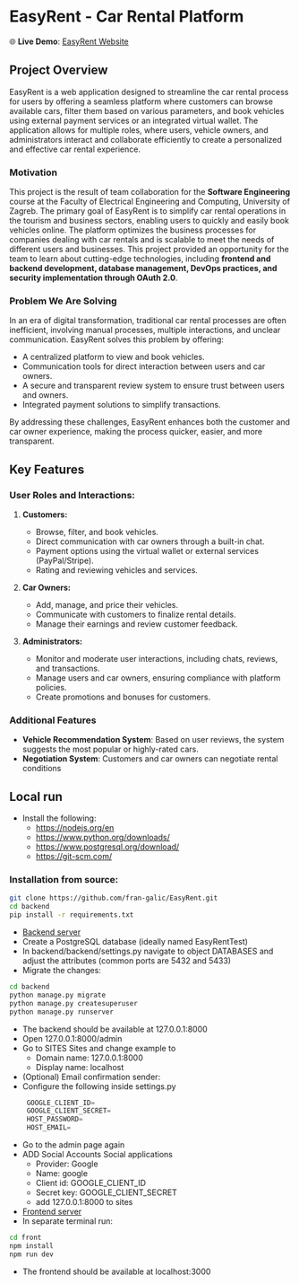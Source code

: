 # EasyRent - Car Rental Platform

🌐 **Live Demo**: [EasyRent Website](https://easy-rent-ashy.vercel.app/home)

## Project Overview

EasyRent is a web application designed to streamline the car rental process for users by offering a seamless platform where customers can browse available cars, filter them based on various parameters, and book vehicles using external payment services or an integrated virtual wallet. The application allows for multiple roles, where users, vehicle owners, and administrators interact and collaborate efficiently to create a personalized and effective car rental experience.

### Motivation

This project is the result of team collaboration for the **Software Engineering** course at the Faculty of Electrical Engineering and Computing, University of Zagreb. The primary goal of EasyRent is to simplify car rental operations in the tourism and business sectors, enabling users to quickly and easily book vehicles online. The platform optimizes the business processes for companies dealing with car rentals and is scalable to meet the needs of different users and businesses. This project provided an opportunity for the team to learn about cutting-edge technologies, including **frontend and backend development, database management, DevOps practices, and security implementation through OAuth 2.0**. 


### Problem We Are Solving

In an era of digital transformation, traditional car rental processes are often inefficient, involving manual processes, multiple interactions, and unclear communication. EasyRent solves this problem by offering:
- A centralized platform to view and book vehicles.
- Communication tools for direct interaction between users and car owners.
- A secure and transparent review system to ensure trust between users and owners.
- Integrated payment solutions to simplify transactions.

By addressing these challenges, EasyRent enhances both the customer and car owner experience, making the process quicker, easier, and more transparent.

## Key Features

### User Roles and Interactions:
1. **Customers:**
   - Browse, filter, and book vehicles.
   - Direct communication with car owners through a built-in chat.
   - Payment options using the virtual wallet or external services (PayPal/Stripe).
   - Rating and reviewing vehicles and services.

2. **Car Owners:**
   - Add, manage, and price their vehicles.
   - Communicate with customers to finalize rental details.
   - Manage their earnings and review customer feedback.

3. **Administrators:**
   - Monitor and moderate user interactions, including chats, reviews, and transactions.
   - Manage users and car owners, ensuring compliance with platform policies.
   - Create promotions and bonuses for customers.

### Additional Features
- **Vehicle Recommendation System**: Based on user reviews, the system suggests the most popular or highly-rated cars.
- **Negotiation System**: Customers and car owners can negotiate rental conditions 

## Local run

- Install the following:
   - https://nodejs.org/en
   - https://www.python.org/downloads/
   - https://www.postgresql.org/download/
   - https://git-scm.com/
### Installation from source:
 ```sh
 git clone https://github.com/fran-galic/EasyRent.git
 cd backend
 pip install -r requirements.txt
```
- [Backend server](/backend)
- Create a PostgreSQL database (ideally named EasyRentTest)
- In backend/backend/settings.py navigate to object DATABASES and adjust the attributes (common ports are 5432 and 5433)
- Migrate the changes:
 ```sh
cd backend
python manage.py migrate
python manage.py createsuperuser
python manage.py runserver
```
- The backend should be available at 127.0.0.1:8000
- Open 127.0.0.1:8000/admin
- Go to SITES Sites and change example to
   - Domain name: 127.0.0.1:8000
   - Display name: localhost
- (Optional) Email confirmation sender:
- Configure the following inside settings.py
  ```python
   GOOGLE_CLIENT_ID=
   GOOGLE_CLIENT_SECRET=
   HOST_PASSWORD=
   HOST_EMAIL=
  ```
- Go to the admin page again
- ADD Social Accounts Social applications
   - Provider: Google
   - Name: google
   - Client id: GOOGLE_CLIENT_ID
   - Secret key: GOOGLE_CLIENT_SECRET
   - add 127.0.0.1:8000 to sites
- [Frontend server](/frontend)
- In separate terminal run:
```sh
cd front
npm install
npm run dev
```
- The frontend should be available at localhost:3000

